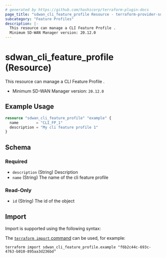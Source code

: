 ```yaml
---
# generated by https://github.com/hashicorp/terraform-plugin-docs
page_title: "sdwan_cli_feature_profile Resource - terraform-provider-sdwan"
subcategory: "Feature Profiles"
description: |-
  This resource can manage a CLI Feature Profile .
  Minimum SD-WAN Manager version: 20.12.0
---
```


# sdwan_cli_feature_profile (Resource)

This resource can manage a CLI Feature Profile .
  - Minimum SD-WAN Manager version: `20.12.0`

## Example Usage

```terraform
resource "sdwan_cli_feature_profile" "example" {
  name        = "CLI_FP_1"
  description = "My cli feature profile 1"
}
```

<!-- schema generated by tfplugindocs -->
## Schema

### Required

- `description` (String) Description
- `name` (String) The name of the cli feature profile

### Read-Only

- `id` (String) The id of the object

## Import

Import is supported using the following syntax:

The [`terraform import` command](https://developer.hashicorp.com/terraform/cli/commands/import) can be used, for example:

```shell
terraform import sdwan_cli_feature_profile.example "f6b2c44c-693c-4763-b010-895aa3d236bd"
```
